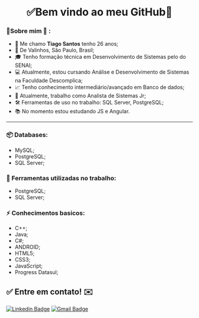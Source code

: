 <h1 align="center"> 
	✅Bem vindo ao meu GitHub🚀
</h1>

### 👦Sobre mim :seedling: : 
- 👋 Me chamo **Tiago Santos** tenho 26 anos;
- 📌 De Valinhos, São Paulo, Brasil;
- 🎓 Tenho formação técnica em Desenvolvimento de Sistemas pelo do SENAI;
- 💻 Atualmente, estou cursando Análise e Desenvolvimento de Sistemas na Faculdade Descomplica;
- 📈 Tenho conhecimento intermediário/avançado em Banco de dados;
- 💼 Atualmente, trabalho como Analista de Sistemas Jr;
- 🛠️ Ferramentas de uso no trabalho: SQL Server, PostgreSQL;
- 📚 No momento estou estudando JS e Angular.

<hr>


### 📦 Databases:
- MySQL;
- PostgreSQL;
- SQL Server;


### 🧰 Ferramentas utilizadas no trabalho:
- PostgreSQL;
- SQL Server;


### ⚡ Conhecimentos basicos:
- C++;
- Java;
- C#;
- ANDROID;
- HTML5;
- CSS3;
- JavaScript;
- Progress Datasul;

## ✅ Entre em contato! ✉️

[![Linkedin Badge](https://img.shields.io/badge/-LinkedIn-blue?style=flat-square&logo=Linkedin&logoColor=white&link=https://linkedin.com/in/tiagosantos-)](https://www.linkedin.com/in/tiagosantos-/)
 [![Gmail Badge](https://img.shields.io/badge/-thiagosantos0016@gmail.com-c14438?style=flat-square&logo=Gmail&logoColor=white&link=mailto:tiagosantos.01016@gmail.com)](mailto:thiagosantos0016@gmail.com)


